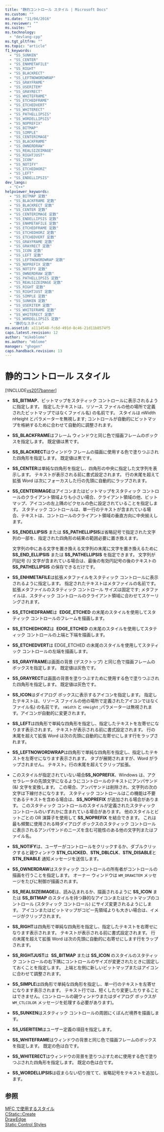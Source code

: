```yaml
---
title: "静的コントロール スタイル | Microsoft Docs"
ms.custom: ""
ms.date: "11/04/2016"
ms.reviewer: ""
ms.suite: ""
ms.technology: 
  - "devlang-cpp"
ms.tgt_pltfrm: ""
ms.topic: "article"
f1_keywords: 
  - "SS_SUNKEN"
  - "SS_CENTER"
  - "SS_ENHMETAFILE"
  - "SS_RIGHT"
  - "SS_BLACKRECT"
  - "SS_LEFTNOWORDWRAP"
  - "SS_GRAYFRAME"
  - "SS_USERITEM"
  - "SS_GRAYRECT"
  - "SS_WHITEFRAME"
  - "SS_ETCHEDFRAME"
  - "SS_ETCHEDVERT"
  - "SS_WHITERECT"
  - "SS_PATHELLIPSIS"
  - "SS_WORDELLIPSIS"
  - "SS_NOPREFIX"
  - "SS_BITMAP"
  - "SS_SIMPLE"
  - "SS_CENTERIMAGE"
  - "SS_BLACKFRAME"
  - "SS_OWNERDRAW"
  - "SS_REALSIZEIMAGE"
  - "SS_RIGHTJUST"
  - "SS_ICON"
  - "SS_NOTIFY"
  - "SS_ETCHEDHORZ"
  - "SS_LEFT"
  - "SS_ENDELLIPSIS"
dev_langs: 
  - "C++"
helpviewer_keywords: 
  - "SS_BITMAP 定数"
  - "SS_BLACKFRAME 定数"
  - "SS_BLACKRECT 定数"
  - "SS_CENTER 定数"
  - "SS_CENTERIMAGE 定数"
  - "SS_ENDELLIPSIS 定数"
  - "SS_ENHMETAFILE 定数"
  - "SS_ETCHEDFRAME 定数"
  - "SS_ETCHEDHORZ 定数"
  - "SS_ETCHEDVERT 定数"
  - "SS_GRAYFRAME 定数"
  - "SS_GRAYRECT 定数"
  - "SS_ICON 定数"
  - "SS_LEFT 定数"
  - "SS_LEFTNOWORDWRAP 定数"
  - "SS_NOPREFIX 定数"
  - "SS_NOTIFY 定数"
  - "SS_OWNERDRAW 定数"
  - "SS_PATHELLIPSIS 定数"
  - "SS_REALSIZEIMAGE 定数"
  - "SS_RIGHT 定数"
  - "SS_RIGHTJUST 定数"
  - "SS_SIMPLE 定数"
  - "SS_SUNKEN 定数"
  - "SS_USERITEM 定数"
  - "SS_WHITEFRAME 定数"
  - "SS_WHITERECT 定数"
  - "SS_WORDELLIPSIS 定数"
  - "静的なスタイル"
ms.assetid: a1114548-fc6d-491d-8c46-21d11b8574f5
caps.latest.revision: 12
author: "mikeblome"
ms.author: "mblome"
manager: "ghogen"
caps.handback.revision: 13
---
```

# 静的コントロール スタイル
[!INCLUDE[vs2017banner](../../assembler/inline/includes/vs2017banner.md)]

-   **SS\_BITMAP**、ビットマップをスタティック コントロールに表示されるように指定します。  指定したテキストは、リソース ファイルの他の場所で定義されたビットマップではなくファイル名\) の名前です。  スタイルは nWidth nHeight とパラメーターを無視します; コントロールが自動的にビットマップを格納するために合わせて自動的に調整されます。  
  
-   **SS\_BLACKFRAME**はフレーム ウィンドウと同じ色で描画フレームのボックスを指定します。  既定値は黒です。  
  
-   **SS\_BLACKRECT**はウィンドウ フレームの描画に使用する色で塗りつぶされた四角形を指定します。  既定値は黒です。  
  
-   **SS\_CENTER**は単純な四角形を指定し、四角形の中央に指定した文字列を表示します。  テキストが表示される前に書式設定されます。  行の末尾を超えて拡張 Word は次にフォーカスした行の先頭に自動的にラップされます。  
  
-   **SS\_CENTERIMAGE**はアイコンまたはビットマップをスタティック コントロールのクライアント領域よりも小さい場合、クライアント領域の他、ビットマップ、アイコンの左上隅のピクセルの色に設定されていることを指定します。  スタティック コントロールは、単一行のテキストが含まれている場合、テキストは、コントロールのクライアント領域の垂直方向に中央揃えします。  
  
-   **SS\_ENDELLIPSIS** または **SS\_PATHELLIPSIS**は省略記号で指定された文字列の一部を、指定された四角形の結果の範囲必要に置き換えます。  
  
     文字列の中にある文字を置き換える文字列の末尾に文字を置き換えるために **SS\_END\_ELLIPSIS** または **SS\_PATHELLIPSIS** を指定できます。  文字列が円記号 \(\\\) 文字が含まれている場合は、最後の有効円記号の後のテキストの **SS\_PATHELLIPSIS** の保存できるだけです。  
  
-   **SS\_ENHMETAFILE**は拡張メタファイルをスタティック コントロールに表示されるように指定します。  指定されたテキストはメタファイルの名前です。  拡張メタファイルのスタティック コントロール サイズは固定です; メタファイルは、スタティック コントロールのクライアント領域に合わせてスケーリングされます。  
  
-   **SS\_ETCHEDFRAME**は  **EDGE\_ETCHED** の末尾のスタイルを使用してスタティック コントロールのフレームを描画します。  
  
-   **SS\_ETCHEDHORZ**は  **EDGE\_ETCHED** の末尾のスタイルを使用してスタティック コントロールの上端と下端を描画します。  
  
-   **SS\_ETCHEDVERT**は EDGE\_ETCHED の末尾のスタイルを使用してスタティック コントロールの左端を描画します。  
  
-   **SS\_GRAYFRAME**は画面の背景 \(デスクトップ\) と同じ色で描画フレームのボックスを指定します。  既定値は灰色です。  
  
-   **SS\_GRAYRECT**は画面の背景を塗りつぶすために使用する色で塗りつぶされた四角形を指定します。  既定値は灰色です。  
  
-   **SS\_ICON**はダイアログ ボックスに表示するアイコンを指定します。  指定したテキストは、リソース ファイルの他の場所で定義されたアイコンではなくファイル名\) の名前です。  `nWidth` と `nHeight` ;パラメーターは無視されます。アイコンが自動的に変更されます。  
  
-   **SS\_LEFT**は四角形で単純な四角形を指定し、指定したテキストを左寄せになります表示されます。  テキストが表示される前に書式設定されます。  行の末尾を超えて拡張 Word は次の先頭に自動的に左寄せにします行をラップされます。  
  
-   **SS\_LEFTNOWORDWRAP**は四角形で単純な四角形を指定し、指定したテキストを左寄せになります表示されます。  タブが展開されますが、Word がラップされません。  テキスト。行の末尾を超えてクリップ拡張。  
  
-   このスタイルが指定されていない場合**SS\_NOPREFIX**、Windows は、アクセラレータの先頭文字になるようにコントロールのテキストにアンパサンド \(&\) 文字を変換します。  この場合、アンパサンドは削除され、文字列の次の文字は下線付きになります。  スタティック コントロールはこの機能は不要であるテキストを含める場合は、**SS\_NOPREFIX** が追加される場合があります。  このスタティック コントロールのスタイルが定義されたスタティック コントロールのいずれかに含まれている場合があります。  他のスタイルとビットごとの OR 演算子を使用して **SS\_NOPREFIX** を結合できます。  これは最も頻繁に使用される時ダイアログ ボックスのスタティック コントロールに表示されるアンパサンドのニーズを含む可能性のある他の文字列またはファイル名。  
  
-   **SS\_NOTIFY**は、ユーザーがコントロールをクリックするか、ダブルクリックすると親ウィンドウ **STN\_CLICKED**、**STN\_DBLCLK**、**STN\_DISABLE**と **STN\_ENABLE** 通知メッセージを送信します。  
  
-   **SS\_OWNERDRAW**はスタティック コントロールの所有者がコントロールの描画を行うことを指定します。  オーナー ウィンドウは `WM_DRAWITEM` メッセージをたびに制御が描画されます。  
  
-   **SS\_REALSIZEIMAGE**は、読み込まれるか、描画されるように **SS\_ICON** または **SS\_BITMAP** のスタイルを持つ静的なアイコンまたはビットマップのコントロール \(スタティック コントロール\) にサイズ変更されるようにします。  アイコンまたはビットマップがコピー先領域よりも大きい場合は、イメージがクリップされます。  
  
-   **SS\_RIGHT**は四角形で単純な四角形を指定し、指定したテキストを右寄せになります表示されます。  テキストが表示される前に書式設定されます。  行の末尾を超えて拡張 Word は次の先頭に自動的に右寄せにします行をラップされます。  
  
-   **SS\_RIGHTJUST**は  **SS\_BITMAP** または **SS\_ICON** のスタイルのスタティック コントロールの右下隅にコントロールのサイズが変更されたときに固定しておくことを指定します。  上端と左側に新しいビットマップまたはアイコンに合わせて調整されます。  
  
-   **SS\_SIMPLE**は四角形で単純な四角形を指定し、単一行のテキストを左寄せになります表示されます。  テキスト行では、短くしたり変更したりすることはできません。\(コントロールの親ウィンドウまたはダイアログ ボックスが `WM_CTLCOLOR` メッセージを処理する必要があります\)。  
  
-   **SS\_SUNKEN**はスタティック コントロールの周囲にくぼんだ境界を描画します。  
  
-   **SS\_USERITEM**はユーザー定義の項目を指定します。  
  
-   **SS\_WHITEFRAME**はウィンドウの背景と同じ色で描画フレームのボックスを指定します。  既定の色は白です。  
  
-   **SS\_WHITERECT**はウィンドウの背景を塗りつぶすために使用する色で塗りつぶされた四角形を指定します。  既定の色は白です。  
  
-   **SS\_WORDELLIPSIS**は収まらない切り捨てて、省略記号をテキストを追加します。  
  
## 参照  
 [MFC で使用するスタイル](../../mfc/reference/styles-used-by-mfc.md)   
 [CStatic::Create](../Topic/CStatic::Create.md)   
 [DrawEdge](http://msdn.microsoft.com/library/windows/desktop/dd162477)   
 [Static Control Styles](http://msdn.microsoft.com/library/windows/desktop/bb760773)